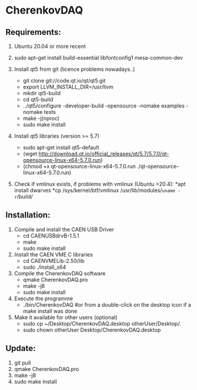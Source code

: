 # CherenkovDAQ
## Requirements:
1. Ubuntu 20.04 or more recent
2. sudo apt-get install build-essential libfontconfig1 mesa-common-dev
3. Install qt5 from git (licence problems nowadays..)
     * git clone git://code.qt.io/qt/qt5.git
     * export LLVM_INSTALL_DIR=/usr/llvm
     * mkdir qt5-build
     * cd qt5-build
     * ../qt5/configure -developer-build -opensource -nomake examples -nomake tests
     * make -j(nproc)
     * sudo make install 
4. Install qt5 libraries (version >= 5.7)
   * sudo apt-get install qt5-default 
   * (wget http://download.qt.io/official_releases/qt/5.7/5.7.0/qt-opensource-linux-x64-5.7.0.run)
   * (chmod +x qt-opensource-linux-x64-5.7.0.run ./qt-opensource-linux-x64-5.7.0.run)

5. Check if vmlinux exists, if problems with vmlinux (Ubuntu >20.4):
   *apt install dwarves
   *cp /sys/kernel/btf/vmlinux /usr/lib/modules/`uname -r`/build/
  
## Installation:
1. Compile and install the CAEN USB Driver
   * cd CAENUSBdrvB-1.5.1
   * make
   * sudo make install
2. Install the CAEN VME C libraries
   * cd CAENVMELib-2.50/lib
   * sudo ./install_x64
3. Compile the CherenkovDAQ software
   * qmake CherenkovDAQ.pro
   * make -j8
   * sudo make install
4. Execute the programme
   * ./bin/CherenkovDAQ #or from a double-click on the desktop icon if a make install was done
5. Make it available for other users (optional)
   * sudo cp ~/Desktop/CherenkovDAQ.desktop otherUser/Desktop/.
   * sudo chown otherUser Desktop/CherenkovDAQ.desktop
  
## Update:
1. git pull
2. qmake CherenkovDAQ.pro
3. make -j8
4. sudo make install

